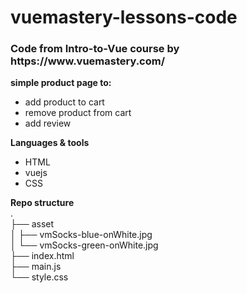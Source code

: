 # vuemastery-lessons-code

<h3>Code from  Intro-to-Vue course by https://www.vuemastery.com/</h3>


**simple product page to:**
 - add product to cart
- remove product from cart
- add review

**Languages & tools**
 - HTML
- vuejs
- CSS

**Repo structure**<br/>
.<br/>
├── asset</br>
│   ├── vmSocks-blue-onWhite.jpg</br>
│   └── vmSocks-green-onWhite.jpg</br>
├── index.html</br>
├── main.js</br>
└── style.css</br>
